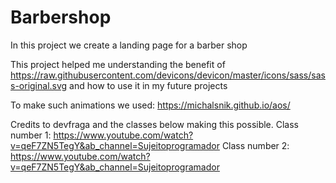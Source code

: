 # Barbershop
In this project we create a landing page for a barber shop

This project helped me understanding the benefit of https://raw.githubusercontent.com/devicons/devicon/master/icons/sass/sass-original.svg and how to use it in my future projects

To make such animations we used: 
https://michalsnik.github.io/aos/

Credits to devfraga and the classes below making this possible. 
Class number 1:
https://www.youtube.com/watch?v=qeF7ZN5TegY&ab_channel=Sujeitoprogramador
Class number 2:
https://www.youtube.com/watch?v=qeF7ZN5TegY&ab_channel=Sujeitoprogramador
